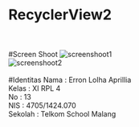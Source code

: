 # RecyclerView2
<br><br>
#Screen Shoot
![screenshoot1](https://s14.postimg.org/8y1zsh09d/Screenshot_2016_11_02_21_03_34_1.png)
<br>
![screenshoot2](https://s16.postimg.org/5xe0svuf9/Screenshot_2016_11_02_21_30_44_2.png)
<br><br>
#Identitas
Nama : Erron Lolha Aprillia<br>
Kelas : XI RPL 4<br>
No : 13<br>
NIS : 4705/1424.070<br>
Sekolah : Telkom School Malang<br>
